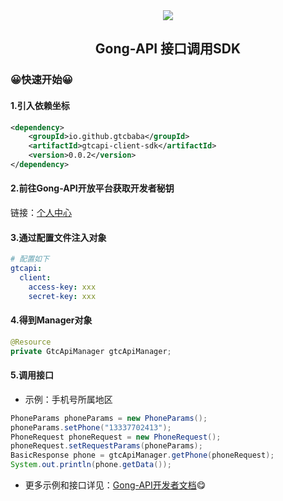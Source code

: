 <div align=center>
  <img src="http://101.34.252.118:9000/img/gif/jisoo.gif" loop=true/>
</div>

<h2 align="center">Gong-API 接口调用SDK</h2>

### 😀快速开始😀
#### 1.引入依赖坐标
```xml
<dependency>
    <groupId>io.github.gtcbaba</groupId>
    <artifactId>gtcapi-client-sdk</artifactId>
    <version>0.0.2</version>
</dependency>
```
#### 2.前往Gong-API开放平台获取开发者秘钥
链接：<a href="http://101.34.252.118/account/center" target="_blank">个人中心</a>
#### 3.通过配置文件注入对象
```yml
# 配置如下
gtcapi:
  client:
    access-key: xxx
    secret-key: xxx
```
#### 4.得到Manager对象
```java
@Resource
private GtcApiManager gtcApiManager;
```
#### 5.调用接口
- 示例：手机号所属地区
```java
PhoneParams phoneParams = new PhoneParams();
phoneParams.setPhone("13337702413");
PhoneRequest phoneRequest = new PhoneRequest();
phoneRequest.setRequestParams(phoneParams);
BasicResponse phone = gtcApiManager.getPhone(phoneRequest);
System.out.println(phone.getData());
```

- 更多示例和接口详见：<a href="http://101.34.252.118:9000/">Gong-API开发者文档</a>😋

